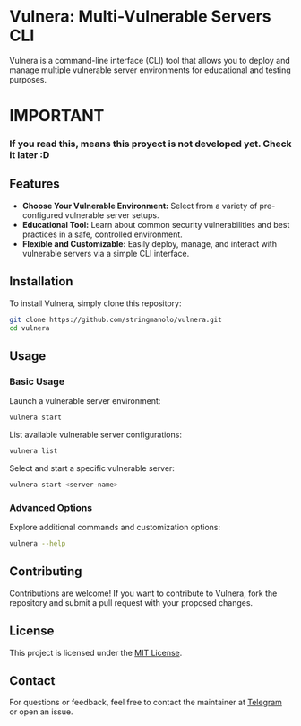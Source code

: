 # Vulnera: Multi-Vulnerable Servers CLI

Vulnera is a command-line interface (CLI) tool that allows you to deploy and manage multiple vulnerable server environments for educational and testing purposes.

# IMPORTANT
### If you read this, means this proyect is not  developed yet. Check it later :D

## Features

- **Choose Your Vulnerable Environment:** Select from a variety of pre-configured vulnerable server setups.
- **Educational Tool:** Learn about common security vulnerabilities and best practices in a safe, controlled environment.
- **Flexible and Customizable:** Easily deploy, manage, and interact with vulnerable servers via a simple CLI interface.

## Installation

To install Vulnera, simply clone this repository:

```bash
git clone https://github.com/stringmanolo/vulnera.git
cd vulnera
```

## Usage

### Basic Usage

Launch a vulnerable server environment:

```bash
vulnera start
```

List available vulnerable server configurations:

```bash
vulnera list
```

Select and start a specific vulnerable server:

```bash
vulnera start <server-name>
```

### Advanced Options

Explore additional commands and customization options:

```bash
vulnera --help
```

## Contributing

Contributions are welcome! If you want to contribute to Vulnera, fork the repository and submit a pull request with your proposed changes.

## License

This project is licensed under the [MIT License](LICENSE).

## Contact

For questions or feedback, feel free to contact the maintainer at [Telegram](t.me/stringmanolo) or open an issue.
